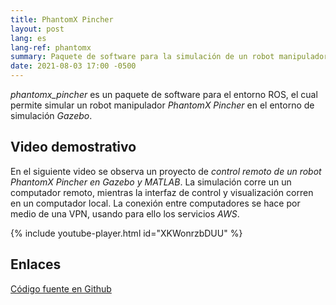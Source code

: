 ```yaml
---
title: PhantomX Pincher
layout: post
lang: es
lang-ref: phantomx
summary: Paquete de software para la simulación de un robot manipulador, con físicas realistas.
date: 2021-08-03 17:00 -0500
---
```


*phantomx_pincher* es un paquete de software para el entorno ROS, el cual permite simular un robot manipulador *PhantomX Pincher* en el entorno de simulación *Gazebo*.

## Video demostrativo
En el siguiente video se observa un proyecto de *control remoto de un robot PhantomX Pincher en Gazebo y MATLAB*. La simulación corre un un computador remoto, mientras la interfaz de control y visualización corren en un computador local. La conexión entre computadores se hace por medio de una VPN, usando para ello los servicios *AWS*.

{% include youtube-player.html id="XKWonrzbDUU" %}

## Enlaces
[Código fuente en Github](https://github.com/Viejony/phantomx_pincher)